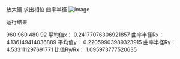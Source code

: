 放大镜
求出相位
曲率半径
![image](https://github.com/chengpengSHINE/Wavefront/assets/130882847/1aedf1d4-e1ac-4f02-b98d-8ae0021ed305)

运行结果

960 960
480 92
平均值x： 0.24177076306921857
曲率半径Rx： 4.136149414036889
平均值y： 0.22059903989323915
曲率半径Ry： 4.533111297691771
比值Ry/Rx： 1.095973777520635
